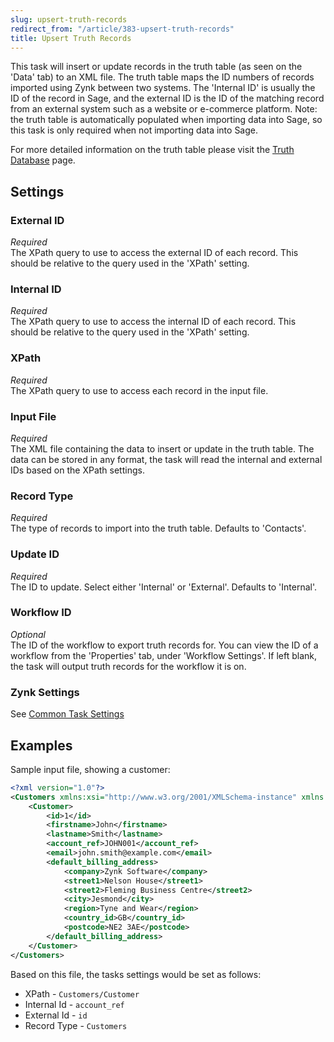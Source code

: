 ```yaml
---
slug: upsert-truth-records
redirect_from: "/article/383-upsert-truth-records"
title: Upsert Truth Records
---
```

This task will insert or update records in the truth table (as seen on the 'Data' tab) to an XML file. The truth table maps the ID numbers of records imported using Zynk between two systems. The 'Internal ID' is usually the ID of the record in Sage, and the external ID is the ID of the matching record from an external system such as a website or e-commerce platform. Note: the truth table is automatically populated when importing data into Sage, so this task is only required when not importing data into Sage.

For more detailed information on the truth table please visit the [Truth Database](truth-database) page.

## Settings
### External ID
_Required_  
The XPath query to use to access the external ID of each record. This should be relative to the query used in the 'XPath' setting.

### Internal ID
_Required_  
The XPath query to use to access the internal ID of each record. This should be relative to the query used in the 'XPath' setting.

### XPath
_Required_  
The XPath query to use to access each record in the input file.

### Input File
_Required_  
The XML file containing the data to insert or update in the truth table. The data can be stored in any format, the task will read the internal and external IDs based on the XPath settings.

### Record Type
_Required_  
The type of records to import into the truth table. Defaults to 'Contacts'.

### Update ID
_Required_  
The ID to update. Select either 'Internal' or 'External'. Defaults to 'Internal'.

### Workflow ID
_Optional_  
The ID of the workflow to export truth records for. You can view the ID of a workflow from the 'Properties' tab, under 'Workflow Settings'. If left blank, the task will output truth records for the workflow it is on.

### Zynk Settings
See [Common Task Settings](common-task-settings)

## Examples
Sample input file, showing a customer:

```xml
<?xml version="1.0"?>
<Customers xmlns:xsi="http://www.w3.org/2001/XMLSchema-instance" xmlns:xsd="http://www.w3.org/2001/XMLSchema">
    <Customer>
        <id>1</id>
        <firstname>John</firstname>
        <lastname>Smith</lastname>
        <account_ref>JOHN001</account_ref>
        <email>john.smith@example.com</email>
        <default_billing_address>
            <company>Zynk Software</company>
            <street1>Nelson House</street1>
            <street2>Fleming Business Centre</street2>
            <city>Jesmond</city>
            <region>Tyne and Wear</region>
            <country_id>GB</country_id>
            <postcode>NE2 3AE</postcode>
        </default_billing_address>
    </Customer>
</Customers>
```

Based on this file, the tasks settings would be set as follows:

- XPath - `Customers/Customer`
- Internal Id - `account_ref`
- External Id - `id`
- Record Type - `Customers`

